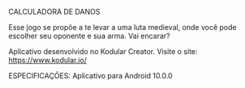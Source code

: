 CALCULADORA DE DANOS

Esse jogo se propõe a te levar a uma luta medieval, onde você pode escolher seu oponente e sua arma. Vai encarar?

Aplicativo desenvolvido no Kodular Creator. Visite o site: https://www.kodular.io/


ESPECIFICAÇÕES:
Aplicativo para Android 10.0.0
